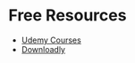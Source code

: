 # Free Resources

- [Udemy Courses](https://udemycourses.me/)
- [Downloadly](https://downloadly.net/)
